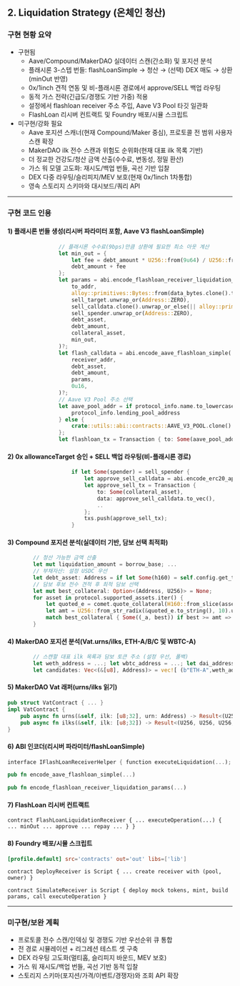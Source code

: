 ## 2. Liquidation Strategy (온체인 청산)

### 구현 현황 요약
- 구현됨
  - Aave/Compound/MakerDAO 실데이터 스캔(간소화) 및 포지션 분석
  - 플래시론 3-스텝 번들: flashLoanSimple → 청산 → (선택) DEX 매도 → 상환(minOut 반영)
  - 0x/1inch 견적 연동 및 비-플래시론 경로에서 approve/SELL 백업 라우팅
  - 동적 가스 전략(긴급도/경쟁도 기반 가중) 적용
  - 설정에서 flashloan receiver 주소 주입, Aave V3 Pool 타깃 일관화
  - FlashLoan 리시버 컨트랙트 및 Foundry 배포/시뮬 스크립트
- 미구현/강화 필요
  - Aave 포지션 스캐너(현재 Compound/Maker 중심), 프로토콜 전 범위 사용자 스캔 확장
  - MakerDAO ilk 전수 스캔과 위험도 순위화(현재 대표 ilk 목록 기반)
  - 더 정교한 건강도/청산 금액 산출(수수료, 변동성, 정밀 환산)
  - 가스 워 모델 고도화: 재시도/백업 번들, 곡선 기반 입찰
  - DEX 다중 라우팅/슬리피지/MEV 보호(현재 0x/1inch 1차통합)
  - 영속 스토리지 스키마와 대시보드/쿼리 API

---

### 구현 코드 인용

#### 1) 플래시론 번들 생성(리시버 파라미터 포함, Aave V3 flashLoanSimple)
```1166:1206:src/strategies/liquidation_onchain.rs
                // 플래시론 수수료(9bps)만큼 상환에 필요한 최소 아웃 계산
                let min_out = {
                    let fee = debt_amount * U256::from(9u64) / U256::from(10000u64);
                    debt_amount + fee
                };
                let params = abi.encode_flashloan_receiver_liquidation_params(
                    to_addr,
                    alloy::primitives::Bytes::from(data_bytes.clone().to_vec()),
                    sell_target.unwrap_or(Address::ZERO),
                    sell_calldata.clone().unwrap_or_else(|| alloy::primitives::Bytes::from(Vec::new())),
                    sell_spender.unwrap_or(Address::ZERO),
                    debt_asset,
                    debt_amount,
                    collateral_asset,
                    min_out,
                )?;
                let flash_calldata = abi.encode_aave_flashloan_simple(
                    receiver_addr,
                    debt_asset,
                    debt_amount,
                    params,
                    0u16,
                )?;
                // Aave V3 Pool 주소 선택
                let aave_pool_addr = if protocol_info.name.to_lowercase().contains("aave") {
                    protocol_info.lending_pool_address
                } else {
                    crate::utils::abi::contracts::AAVE_V3_POOL.clone()
                };
                let flashloan_tx = Transaction { to: Some(aave_pool_addr), .. }
```

#### 2) 0x allowanceTarget 승인 + SELL 백업 라우팅(비-플래시론 경로)
```1259:1271:src/strategies/liquidation_onchain.rs
                    if let Some(spender) = sell_spender {
                        let approve_sell_calldata = abi.encode_erc20_approve(spender, U256::from(u128::MAX))?;
                        let approve_sell_tx = Transaction {
                            to: Some(collateral_asset),
                            data: approve_sell_calldata.to_vec(),
                            ..
                        };
                        txs.push(approve_sell_tx);
                    }
```

#### 3) Compound 포지션 분석(실데이터 기반, 담보 선택 최적화)
```470:507:src/strategies/liquidation_onchain.rs
        // 청산 가능한 금액 산출
        let mut liquidation_amount = borrow_base; ...
        // 부채자산: 설정 USDC 우선
        let debt_asset: Address = if let Some(h160) = self.config.get_token_address("USDC") { ... };
        // 담보 후보 전수 견적 후 최적 담보 선택
        let mut best_collateral: Option<(Address, U256)> = None;
        for asset in protocol.supported_assets.iter() {
            let quoted_e = comet.quote_collateral(H160::from_slice(asset.as_slice()), ...).await.unwrap_or_default();
            let amt = U256::from_str_radix(&quoted_e.to_string(), 10).unwrap_or(U256::ZERO);
            match best_collateral { Some((_a, best)) if best >= amt => {}, _ => best_collateral = Some((*asset, amt)) }
        }
```

#### 4) MakerDAO 포지션 분석(Vat.urns/ilks, ETH-A/B/C 및 WBTC-A)
```568:579:src/strategies/liquidation_onchain.rs
        // 스캔할 대표 ilk 목록과 담보 토큰 주소 (설정 우선, 폴백)
        let weth_address = ...; let wbtc_address = ...; let dai_address = ...;
        let candidates: Vec<(&[u8], Address)> = vec![ (b"ETH-A",weth_address), (b"ETH-B",weth_address), (b"ETH-C",weth_address), (b"WBTC-A",wbtc_address) ];
```

#### 5) MakerDAO Vat 래퍼(urns/ilks 읽기)
```188:217:src/blockchain/contracts.rs
pub struct VatContract { ... }
impl VatContract {
    pub async fn urns(&self, ilk: [u8;32], urn: Address) -> Result<(U256, U256)> { ... }
    pub async fn ilks(&self, ilk: [u8;32]) -> Result<(U256, U256, U256, U256, U256)> { ... }
}
```

#### 6) ABI 인코더(리시버 파라미터/flashLoanSimple)
```12:26:src/utils/abi.rs
interface IFlashLoanReceiverHelper { function executeLiquidation(...); }
```
```347:364:src/utils/abi.rs
pub fn encode_aave_flashloan_simple(...)
```
```395:419:src/utils/abi.rs
pub fn encode_flashloan_receiver_liquidation_params(...)
```

#### 7) FlashLoan 리시버 컨트랙트
```1:200:contracts/FlashLoanLiquidationReceiver.sol
contract FlashLoanLiquidationReceiver { ... executeOperation(...) { ... minOut ... approve ... repay ... } }
```

#### 8) Foundry 배포/시뮬 스크립트
```1:42:foundry.toml
[profile.default] src='contracts' out='out' libs=['lib']
```
```1:42:script/DeployReceiver.s.sol
contract DeployReceiver is Script { ... create receiver with (pool, owner) }
```
```1:111:script/SimulateReceiver.s.sol
contract SimulateReceiver is Script { deploy mock tokens, mint, build params, call executeOperation }
```

---

### 미구현/보완 계획
- 프로토콜 전수 스캔/인덱싱 및 경쟁도 기반 우선순위 큐 통합
- 전 경로 시뮬레이션 + 리그레션 테스트 셋 구축
- DEX 라우팅 고도화(멀티홉, 슬리피지 바운드, MEV 보호)
- 가스 워 재시도/백업 번들, 곡선 기반 동적 입찰
- 스토리지 스키마(포지션/가격/이벤트/경쟁자)와 조회 API 확장
